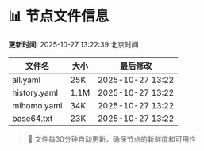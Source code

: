 # 📊 节点文件信息

**更新时间**: 2025-10-27 13:22:39 北京时间

| 文件名 | 大小 | 最后修改 |
|--------|------|----------|
| all.yaml | 25K | 2025-10-27 13:22 |
| history.yaml | 1.1M | 2025-10-27 13:22 |
| mihomo.yaml | 34K | 2025-10-27 13:22 |
| base64.txt | 23K | 2025-10-27 13:22 |

> 🔄 文件每30分钟自动更新，确保节点的新鲜度和可用性
